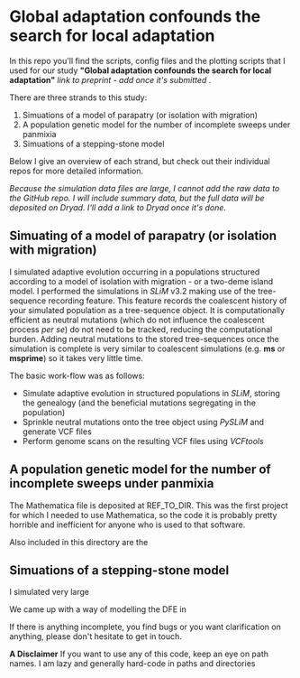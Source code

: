 Global adaptation confounds the search for local adaptation
======

In this repo you'll find the scripts, config files and the plotting scripts that I used for our study **"Global adaptation confounds the search for local adaptation"** *link to preprint - add once it's submitted* .

There are three strands to this study: 
  1. Simuations of a model of parapatry (or isolation with migration)
  2. A population genetic model for the number of incomplete sweeps under panmixia
  3. Simuations of a stepping-stone model

Below I give an overview of each strand, but check out their individual repos for more detailed information.

*Because the simulation data files are large, I cannot add the raw data to the GitHub repo. I will include summary data, but the full data will be deposited on Dryad. I'll add a link to Dryad once it's done.*

Simuating of a model of parapatry (or isolation with migration)
------
   I simulated adaptive evolution occurring in a populations structured according to a model of isolation with migration - or a two-deme island model. I performed the simulations in *SLiM* v3.2 making use of the tree-sequence recording feature. This feature records the coalescent history of your simulated population as a tree-sequence object. It is computationally efficient as neutral mutations (which do not influence the coalescent process *per se*) do not need to be tracked, reducing the computational burden. Adding neutral mutations to the stored tree-sequences once the simulation is complete is very similar to coalescent simulations (e.g. **ms** or **msprime**) so it takes very little time. 

The basic work-flow was as follows:
- Simulate adaptive evolution in structured populations in *SLiM*, storing the genealogy (and the beneficial mutations segregating in the population)
- Sprinkle neutral mutations onto the tree object using *PySLiM* and generate VCF files 
- Perform genome scans on the resulting VCF files using *VCFtools*

A population genetic model for the number of incomplete sweeps under panmixia
------
  
  The Mathematica file is deposited at REF_TO_DIR. This was the first project for which I needed to use Mathematica, so the code it is probably pretty horrible and inefficient for anyone who is used to that software. 

Also included in this directory are the 

Simuations of a stepping-stone model
------
  I simulated very large

We came up with a way of modelling the DFE in 




If there is anything incomplete, you find bugs or you want clarification on anything, please don't hesitate to get in touch.

**A Disclaimer** If you want to use any of this code, keep an eye on path names. I am lazy and generally hard-code in paths and directories
